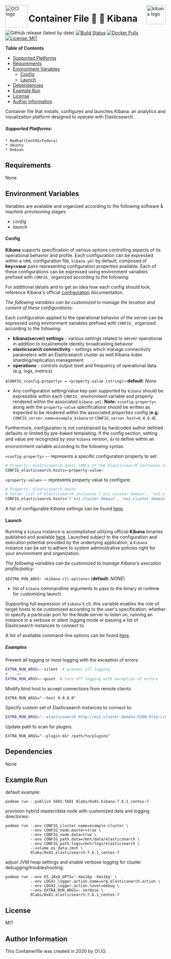 <p><img src="https://avatars1.githubusercontent.com/u/12563465?s=200&v=4" alt="OCI logo" title="oci" align="left" height="70" /></p>
<p><img src="https://seeklogo.com/images/K/kibana-logo-3CB40921E7-seeklogo.com.png" alt="kibana logo" title="kibana" align="right" height="60" /></p>

Container File :microscope: :stars: Kibana
=========
![GitHub release (latest by date)](https://img.shields.io/github/v/release/0x0I/container-file-kibana?color=yellow)
[![Build Status](https://travis-ci.org/0x0I/container-file-kibana.svg?branch=master)](https://travis-ci.org/0x0I/container-file-kibana)
[![Docker Pulls](https://img.shields.io/docker/pulls/0labs/0x01.kibana?style=flat)](https://hub.docker.com/repository/docker/0labs/0x01.kibana)
[![License: MIT](https://img.shields.io/badge/License-MIT-blueviolet.svg)](https://opensource.org/licenses/MIT)

**Table of Contents**
  - [Supported Platforms](#supported-platforms)
  - [Requirements](#requirements)
  - [Environment Variables](#environment-variables)
      - [Config](#config)
      - [Launch](#launch)
  - [Dependencies](#dependencies)
  - [Example Run](#example-run)
  - [License](#license)
  - [Author Information](#author-information)

Container file that installs, configures and launches Kibana: an analytics and visualization platform designed to operate with Elasticsearch.

##### Supported Platforms:
```
* Redhat(CentOS/Fedora)
* Ubuntu
* Debian
```

Requirements
------------

None

Environment Variables
--------------
Variables are available and organized according to the following software & machine provisioning stages:
* _config_
* _launch_

#### Config

**Kibana** supports specification of various options controlling aspects of its operational behavior and profile. Each configuration can be expressed within a `YAML` configuration file, `kibana.yml` by default, composed of **key=vaue** pairs representing configuration properties available. Each of these configurations can be expressed using environment variables prefixed with `CONFIG_` organized according to the following:

For additional details and to get an idea how each config should look, reference Kibana's official [configuration](https://www.elastic.co/guide/en/kibana/current/settings.html) documentation.

_The following variables can be customized to manage the location and content of these configurations:_

Each configuration applied to the operational behavior of the server can be expressed using environment variables prefixed with `CONFIG_` organized according to the following:
* **kibana(server) settings** - various settings related to server operational in addition to local/remote identity broadcasting behavior
* **elasticsearch connectivity** - settings which manage connectivity parameters with an Elasticsearch cluster as well Kibana index sharding/replication management
* **operations** - controls output level and frequency of operational data (e.g. logs, metrics)

`$CONFIG_<config-property> = <property-value (string)>` **default**: *None*

* Any configuration setting/value key-pair supported by `kibana` should be expressible within each `CONFIG_` environment variable and properly rendered within the associated `kibana.yml`. **Note:** `<config-property>` along with the `property-value` specifications should be written as expected to be rendered within the associated *properties* config (**e.g.** `CONFIG_server.name=example_kibana` or  `CONFIG_server.host=0.0.0.0`).

Furthermore, configuration is not constrained by hardcoded author defined defaults or limited by pre-baked templating. If the config section, setting and value are recognized by your `Kibana` version, :thumbsup: to define within an environnment variable according to the following syntax.

  `<config-property>` -- represents a specific configuration property to set:

  ```bash
  # Property: elasticsearch.hosts (URLs of the Elasticsearch instances to use for all your queries)
  CONFIG_elasticsearch.hosts=<property-value>
  ```

  `<property-value>` -- represents property value to configure:
  ```bash
  # Property: elasticsearch.hosts
  # Value: list of Elasticsearch instances ['es1.cluster.domain', 'es2.cluster.domain']
  CONFIG_elasticsearch.hosts="['es1.cluster.domain', 'es2.cluster.domain']"
  ```

  A list of configurable *Kibana* settings can be found [here](https://github.com/elastic/kibana/blob/master/config/kibana.yml).

#### Launch

Running a `kibana` instance is accomplished utilizing official **Kibana** binaries published and available [here](https://www.elastic.co/downloads/past-releases#kibana). Launched subject to the configuration and execution potential provided by the underlying application, a `Kibana` instance can be set to adhere to system administrative policies right for your environment and organization.

_The following variables can be customized to manage Kibana's execution profile/policy:_

`$EXTRA_RUN_ARGS: <kibana-cli-options>` (**default**: *NONE*)
- list of `kibana` commandline arguments to pass to the binary at runtime for customizing launch.

Supporting full expression of `kibana`'s cli, this variable enables the role of target hosts to be customized according to the user's specification; whether to specify a particular port for the Node server to listen on, running an instance in a verbose or silent logging mode or passing a list of Elasticsearch instances to connect to.

  A list of available command-line options can be found [here](https://gist.github.com/0x0I/ac0becf96aa6d18fd8f8f29c3a1d0c1c).

##### Examples

  Prevent all logging or most logging with the exception of errors:
  ```bash
  EXTRA_RUN_ARGS=--silent  # prevent all logging
  # ...or...
  EXTRA_RUN_ARGS=--quiet  # turn off logging with exception of errors
  ```

  Modify bind host to accept connections from remote clients
  ```
  EXTRA_RUN_ARGS="--host 0.0.0.0"
  ```
  
  Specify custom set of Elasticsearch instances to connect to:
  ```bash
  EXTRA_RUN_ARGS="--elasticsearch http://es1.cluster.domain:9200,http://es2.cluster.doman:9200"
  ```

  Update path to scan for plugins
  ```
  EXTRA_RUN_ARGS="--plugin-dir /path/to/plugins"
  ```

Dependencies
------------

None

Example Run
----------------
default example:
```
podman run --publish 5601:5601 0labs/0x01.kibana:7.6.1_centos-7
```

provision hybrid master/data node with customized data and logging directories:
```
podman run --env CONFIG_cluster.name=example-cluster \
           --env CONFIG_node.master=true \
           --env CONFIG_node.data=true \
           --env CONFIG_path.data=/mnt/data/elasticsearch \
           --env CONFIG_path.logs=/mnt/logs/elasticsearch \
           --volume es_data:/mnt \
           0labs/0x01.elasticsearch:7.6.1_centos-7
```

adjust JVM heap settings and enable verbose logging for cluster debugging/troubleshooting:
```
podman run --env ES_JAVA_OPTS='-Xms16g -Xmx16g' \
           --env LOG4J_logger.action.name=org.elasticsearch.action \
           --env LOG4J_logger.action.level=debug \
           --env EXTRA_RUN_ARGS=--verbose \
           0labs/0x01.elasticsearch:7.6.1_centos-7
```

License
-------

MIT

Author Information
------------------

This Containerfile was created in 2020 by O1.IO.
